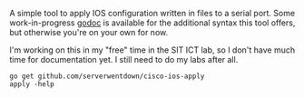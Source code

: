 A simple tool to apply IOS configuration written in files to a serial port. 
Some work-in-progress [godoc](https://godoc.org/github.com/serverwentdown/cisco-ios-apply) 
is available for the additional syntax this tool offers, but otherwise you're
on your own for now. 

I'm working on this in my "free" time in the SIT ICT lab, so I don't have much 
time for documentation yet. I still need to do my labs after all. 

```
go get github.com/serverwentdown/cisco-ios-apply
apply -help
```

<!-- vim: set conceallevel=2 et ts=2 sw=2: -->
